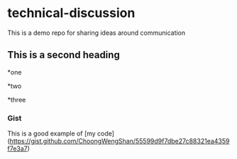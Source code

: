 # technical-discussion
This is a demo repo for sharing ideas around communication


## This is a second heading

*one
 
*two
 
*three

### Gist

This is a good example of [my code] (https://gist.github.com/ChoongWengShan/55599d9f7dbe27c88321ea4359f7e3a7)
